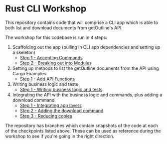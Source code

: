 # Rust CLI Workshop

This repository contains code that will comprise a CLI app which is able to both list and download documents from getOutline's API.

The workshop for this codebase is run in 4 steps:
1. Scaffolding out the app (pulling in CLI app dependencies and setting up a skeleton)
    * [Step 1 - Accepting Commands](https://github.com/emanguy/Rust-CLI-Workshop/tree/workshop-1/step-1-accept-command)
    * [Step 2 - Breaking out into Modules](https://github.com/emanguy/Rust-CLI-Workshop/tree/workshop-1/step-2-break-out-into-modules)
2. Setting up methods to list the getOutline documents from the API using Cargo Examples
    * [Step 1 - Add API Functions](https://github.com/emanguy/Rust-CLI-Workshop/tree/workshop-2/step-1-add-api-functions)
3. Writing business logic and tests
    * [Step 1 - Writing business logic and tests](https://github.com/emanguy/Rust-CLI-Workshop/tree/workshop-3/step-1-business-logic-and-tests)
4. Integrating the API with the business logic and commands, plus adding a download command
    * [Step 1 - Integrating app layers](https://github.com/emanguy/Rust-CLI-Workshop/tree/workshop-4/step-1-integrating-layers)
    * [Step 2 - Adding the download command](https://github.com/emanguy/Rust-CLI-Workshop/tree/workshop-4/step-2-download-command)
    * [Step 3 - Reducing copies](https://github.com/emanguy/Rust-CLI-Workshop/tree/workshop-4/step-3-reduce-copies)

The repository has branches which contain snapshots of the code at each of the checkpoints listed above. These can be used as reference during the workshop to see if you're going in the right direction.